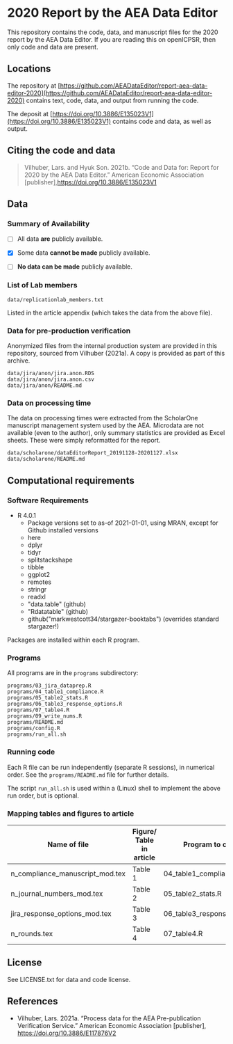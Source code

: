 # 2020 Report by the AEA Data Editor

This repository contains the code, data, and manuscript files for the 2020 report by the AEA Data Editor. If you are reading this on openICPSR, then only code and data are present.


## Locations

The repository at [https://github.com/AEADataEditor/report-aea-data-editor-2020](https://github.com/AEADataEditor/report-aea-data-editor-2020) contains text, code, data, and output from running the code. 

The deposit at [https://doi.org/10.3886/E135023V1](https://doi.org/10.3886/E135023V1) contains code and data, as well as output. 


## Citing the code and data

> Vilhuber, Lars. and Hyuk Son. 2021b. “Code and Data for:  Report for 2020 by the AEA  Data  Editor.”  American Economic Association  [publisher],https://doi.org/10.3886/E135023V1


##  Data

### Summary of Availability

- [ ] All data **are** publicly available.
- [X] Some data **cannot be made** publicly available.
- [ ] **No data can be made** publicly available.


### List of Lab members

```
data/replicationlab_members.txt
```

Listed in the article appendix (which takes the data from the above file).

### Data for pre-production verification

Anonymized files from the internal production system are provided in this repository, sourced from Vilhuber (2021a). A copy is provided as part of this archive.

```
data/jira/anon/jira.anon.RDS
data/jira/anon/jira.anon.csv
data/jira/anon/README.md
```

### Data on processing time

The data on processing times were extracted from the ScholarOne manuscript management system used by the AEA. Microdata are not available (even to the author), only summary statistics are provided as Excel sheets. These were simply reformatted for the report.

```
data/scholarone/dataEditorReport_20191128-20201127.xlsx
data/scholarone/README.md
```

## Computational requirements


### Software Requirements

- R 4.0.1
  - Package versions set to as-of 2021-01-01, using MRAN, except for Github installed versions
  - here
  - dplyr
  - tidyr
  - splitstackshape
  - tibble
  - ggplot2
  - remotes
  - stringr
  - readxl
  - "data.table" (github)
  - "Rdatatable" (github)
  - github("markwestcott34/stargazer-booktabs") (overrides standard stargazer!)

Packages are installed within each R program. 


### Programs

All programs are in the `programs` subdirectory:
```
programs/03_jira_dataprep.R
programs/04_table1_compliance.R
programs/05_table2_stats.R
programs/06_table3_response_options.R
programs/07_table4.R
programs/09_write_nums.R
programs/README.md
programs/config.R
programs/run_all.sh
```

### Running code

Each R file can be run independently (separate R sessions), in numerical order. See the `programs/README.md` file for further details.

The script `run_all.sh` is used within a (Linux) shell to implement the above run order, but is optional.

### Mapping tables and figures to article

| Name of file | Figure/ Table in article | Program to create |
|--------------|--------------------------|-------------------|
|n_compliance_manuscript_mod.tex| Table 1 | 04_table1_compliance.R|
|n_journal_numbers_mod.tex| Table 2 | 05_table2_stats.R|
|jira_response_options_mod.tex| Table 3 | 06_table3_response_options.R|
|n_rounds.tex| Table 4 | 07_table4.R|

## License

See LICENSE.txt for data and code license.

## References


- Vilhuber,  Lars. 2021a.  “Process  data  for  the AEA  Pre-publication  Verification  Service.” American Economic Association [publisher], https://doi.org/10.3886/E117876V2